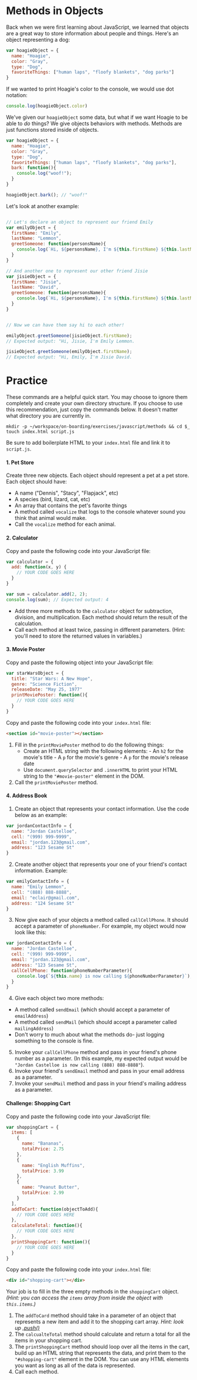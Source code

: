 # Methods in Objects

Back when we were first learning about JavaScript, we learned that objects are a great way to store information about people and things. Here's an object representing a dog:

```js
var hoagieObject = {
  name: "Hoagie",
  color: "Gray",
  type: "Dog",
  favoriteThings: ["human laps", "floofy blankets", "dog parks"]
}
```
If we wanted to print Hoagie's color to the console, we would use dot notation:
```js
console.log(hoagieObject.color)
```
We've given our `hoagieObject` some data, but what if we want Hoagie to be able to *do* things? We give objects behaviors with methods. Methods are just functions stored inside of objects.

```js
var hoagieObject = {
  name: "Hoagie",
  color: "Gray",
  type: "Dog",
  favoriteThings: ["human laps", "floofy blankets", "dog parks"],
  bark: function(){
    console.log("woof!");
  }
}

hoagieObject.bark(); // "woof!"
```

Let's look at another example:
```js

// Let's declare an object to represent our friend Emily
var emilyObject = {
  firstName: "Emily",
  lastName: "Lemmon",
  greetSomeone: function(personsName){
    console.log(`Hi, ${personsName}, I'm ${this.firstName} ${this.lastName}.`);
  }
}

// And another one to represent our other friend Jisie
var jisieObject = {
  firstName: "Jisie",
  lastName: "David",
  greetSomeone: function(personsName){
    console.log(`Hi, ${personsName}, I'm ${this.firstName} ${this.lastName}.`);
  }
}


// Now we can have them say hi to each other!

emilyObject.greetSomeone(jisieObject.firstName);
// Expected output: "Hi, Jisie, I'm Emily Lemmon.

jisieObject.greetSomeone(emilyObject.firstName);
// Expected output: "Hi, Emily, I'm Jisie David.

```

# Practice

These commands are a helpful quick start. You may choose to ignore them completely and create your own directory structure. If you choose to use this recommendation, just copy the commands below. It doesn't matter what directory you are currently in.
```
mkdir -p ~/workspace/on-boarding/exercises/javascript/methods && cd $_
touch index.html script.js
```
Be sure to add boilerplate HTML to your `index.html` file and link it to `script.js`.

#### 1. Pet Store
Create three new objects. Each object should represent a pet at a pet store. Each object should have:
- A name ("Dennis", "Stacy", "Flapjack", etc)
- A species (bird, lizard, cat, etc)
- An array that contains the pet's favorite things
- A method called `vocalize` that logs to the console whatever sound you think that animal would make.
- Call the `vocalize` method for each animal.


#### 2. Calculator
Copy and paste the following code into your JavaScript file:
```js
var calculator = {
  add: function(x, y) {
    // YOUR CODE GOES HERE
  }
}

var sum = calculator.add(2, 2);
console.log(sum); // Expected output: 4
```
- Add three more methods to the `calculator` object for subtraction, division, and multiplication. Each method should return the result of the calculation.
- Call each method at least twice, passing in different parameters. (Hint: you'll need to store the returned values in variables.)

#### 3. Movie Poster
Copy and paste the following object into your JavaScript file:
```js
var starWarsObject = {
  title: "Star Wars: A New Hope",
  genre: "Science Fiction",
  releaseDate: "May 25, 1977"
  printMoviePoster: function(){
    // YOUR CODE GOES HERE
  }
}
```
Copy and paste the following code into your `index.html` file:
```html
<section id="movie-poster"></section>
```
1. Fill in the `printMoviePoster` method to do the following things:
    - Create an HTML string with the following elements: 
          - An `h2` for the movie's title
          - A `p` for the movie's genre
          - A `p` for the movie's release date
    - Use `document.querySelector` and `.innerHTML` to print your HTML string to the `"#movie-poster"` element in the DOM.
2. Call the `printMoviePoster` method.

#### 4. Address Book
1. Create an object that represents your contact information. Use the code below as an example:
```js
var jordanContactInfo = {
  name: "Jordan Castelloe",
  cell: "(999) 999-9999",
  email: "jordan.123@gmail.com",
  address: "123 Sesame St"
}
```
2. Create another object that represents your one of your friend's contact information. Example: 
```js
var emilyContactInfo = {
  name: "Emily Lemmon",
  cell: "(888) 888-8888",
  email: "eclair@gmail.com",
  address: "124 Sesame St"
}
```
3. Now give each of your objects a method called `callCellPhone`. It should accept a parameter of `phoneNumber`. For example, my object would now look like this: 
```js
var jordanContactInfo = {
  name: "Jordan Castelloe",
  cell: "(999) 999-9999",
  email: "jordan.123@gmail.com",
  address: "123 Sesame St",
  callCellPhone: function(phoneNumberParameter){
    console.log(`${this.name} is now calling ${phoneNumberParameter}`);
  }
}
```
4. Give each object two more methods: 
  - A method called `sendEmail` (which should accept a parameter of `emailAddress`)
  - A method called `sendMail` (which should accept a parameter called `mailingAddress`)
  - Don't worry to much about what the methods do- just logging something to the console is fine.
5. Invoke your `callCellPhone` method and pass in your friend's phone number as a parameter. (In this example, my expected output would be `"Jordan Castelloe is now calling (888) 888-8888"`).
6. Invoke your friend's `sendEmail` method and pass in your email address as a parameter.
7. Invoke your `sendMail` method and pass in your friend's mailing address as a parameter.
#### Challenge: Shopping Cart

Copy and paste the following code into your JavaScript file: 
```js
var shoppingCart = {
  items: [
    {
      name: "Bananas",
      totalPrice: 2.75
    },
    {
      name: "English Muffins",
      totalPrice: 3.99
    },
    {
      name: "Peanut Butter",
      totalPrice: 2.99
    }
  ],
  addToCart: function(objectToAdd){
    // YOUR CODE GOES HERE
  },
  calculateTotal: function(){
    // YOUR CODE GOES HERE
  },
  printShoppingCart: function(){
    // YOUR CODE GOES HERE
  }
}
```

Copy and paste the following code into your `index.html` file:
```html
<div id="shopping-cart"></div>
```
Your job is to fill in the three empty methods in the `shoppingCart` object. *(Hint: you can access the `items` array from inside the object with `this.items`.)*
1. The `addToCard` method should take in a parameter of an object that represents a new item and add it to the shopping cart array. *Hint: look up [.push()](https://www.w3schools.com/jsref/jsref_push.asp)*
1. The `calcualteTotal` method should calculate and return a total for all the items in your shopping cart.
1. The `printShoppingCart` method should loop over all the items in the cart, build up an HTML string that represents the data, and print them to the `"#shopping-cart"` element in the DOM. You can use any HTML elements you want as long as all of the data is represented. 
1. Call each method.

